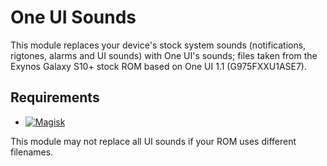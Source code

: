 # One UI Sounds

This module replaces your device's stock system sounds (notifications, rigtones, alarms and UI sounds) with One UI's sounds; files taken from the Exynos Galaxy S10+ stock ROM based on One UI 1.1 (G975FXXU1ASE7).

## Requirements

-   [![Magisk](https://img.shields.io/badge/Magisk-19%2B-00B39B.svg)](https://forum.xda-developers.com/apps/magisk/official-magisk-v7-universal-systemless-t3473445)

This module may not replace all UI sounds if your ROM uses different filenames.
